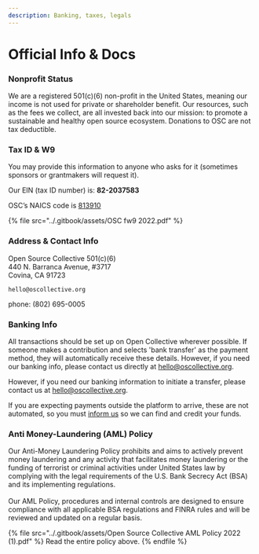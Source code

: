 ```yaml
---
description: Banking, taxes, legals
---
```


# Official Info & Docs

### Nonprofit Status

We are a registered 501(c)(6) non-profit in the United States, meaning our income is not used for private or shareholder benefit. Our resources, such as the fees we collect, are all invested back into our mission: to promote a sustainable and healthy open source ecosystem. Donations to OSC are not tax deductible.

### Tax ID & W9

You may provide this information to anyone who asks for it (sometimes sponsors or grantmakers will request it).

Our EIN (tax ID number) is: **82-2037583**

OSC’s NAICS code is [813910](https://www.naics.com/naics-code-description/?code=813910) &#x20;

{% file src="../.gitbook/assets/OSC fw9 2022.pdf" %}

### Address & Contact Info

Open Source Collective 501(c)(6)\
440 N. Barranca Avenue, #3717\
Covina, CA 91723

`hello@oscollective.org`

phone: ‪(802) 695-0005‬

### Banking Info

All transactions should be set up on Open Collective wherever possible. If someone makes a contribution and selects 'bank transfer' as the payment method, they will automatically receive these details. However, if you need our banking info, please contact us directly at  hello@oscollective.org.

However, if you need our banking information to initiate a transfer, please contact us at  hello@oscollective.org.

If you are expecting payments outside the platform to arrive, these are not automated, so you must [inform us](mailto:hello@oscollective.org) so we can find and credit your funds.

### Anti Money-Laundering (AML) Policy

Our Anti-Money Laundering Policy prohibits and aims to actively prevent money laundering and any activity that facilitates money laundering or the funding of terrorist or criminal activities under United States law by complying with the legal requirements of the U.S. Bank Secrecy Act (BSA) and its implementing regulations.\
\
Our AML Policy, procedures and internal controls are designed to ensure compliance with all applicable BSA regulations and FINRA rules and will be reviewed and updated on a regular basis.

{% file src="../.gitbook/assets/Open Source Collective AML Policy 2022 (1).pdf" %}
Read the entire policy above.
{% endfile %}
